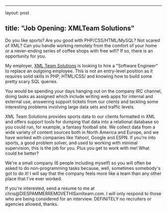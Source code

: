 <hr />

<p>layout: post</p>

<h2>title: "Job Opening: XMLTeam Solutions"</h2>

<p>
Do you like sports?  Are you good with PHP/CSS/HTML/MySQL?  Not scared of XML?  Can you handle working remotely from the comfort of your home or a never-ending series of coffee shops with free wifi?  If so, there is an opportunity for you.
</p>

<p>
My employer, <a href="http://www.xmlteam.com">XML Team Solutions</a> is looking to hire a "Software Engineer" to replace an outgoing employee.  This is not an entry-level position as it requires solid skills in PHP, HTML/CSS/ and knowing how to build some pretty scary SQL queries.
</p>

<p>
You would be spending your days hanging out on the company IRC channel, doing tasks as assigned which include writing web apps for internal and external use, answering support tickets from our clients and tackling some interesting problems involving large data sets and traffic levels.  
</p>

<p>XML Team Solutions provides sports data to our clients formatted in XML and offers support tools for dumping that data into a relational database so you could run, for example, a fantasy football site.  We collect data from a wide variety of content sources both in North America and Europe, and we have worked with companies like Yahoo!, Google and ESPN.  If you're into sports, a good problem solver, and used to working with minimal supervision, this is the job for you.  Plus you get to work with me!  What could be better?
</p>

<p>We're a small company (6 people including myself) so you will often be asked to do non-programming tasks because, well, sometimes somebody's got to do it!  I will say that the company feels more like a team than any other place that I've ever worked.
</p>

<p>
If you're interested, send a resume to me at chris@DIESPAMMERREMOVETHISxmlteam.com.  I will only respond to those who are being considered for an interview.  DEFINITELY no recruiters or agencies allowed, thanks.
</p>

